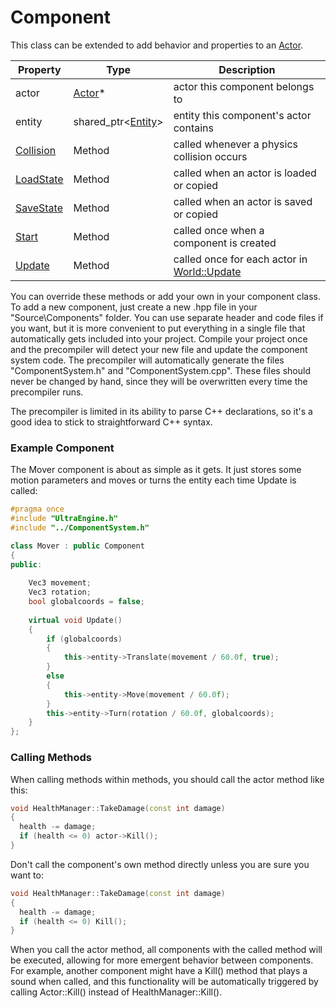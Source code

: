 # Component

This class can be extended to add behavior and properties to an [Actor](Actor.md).

| Property | Type | Description |
|---|---|---|
| actor | [Actor](Actor.md)* | actor this component belongs to |
| entity | shared_ptr<[Entity](Entity.md)\> | entity this component's actor contains |
| [Collision](Component_Collision.md) | Method | called whenever a physics collision occurs |
| [LoadState](Component_LoadState.md) | Method | called when an actor is loaded or copied |
| [SaveState](Component_SaveState.md) | Method | called when an actor is saved or copied |
| [Start](Component_Start.md) | Method | called once when a component is created |
| [Update](Component_Update.md) | Method | called once for each actor in [World::Update](World_Update.md) |

You can override these methods or add your own in your component class. To add a new component, just create a new .hpp file in your "Source\Components" folder. You can use separate header and code files if you want, but it is more convenient to put everything in a single file that automatically gets included into your project. Compile your project once and the precompiler will detect your new file and update the component system code. The precompiler will automatically generate the files "ComponentSystem.h" and "ComponentSystem.cpp". These files should never be changed by hand, since they will be overwritten every time the precompiler runs.

The precompiler is limited in its ability to parse C++ declarations, so it's a good idea to stick to straightforward C++ syntax.

### Example Component

The Mover component is about as simple as it gets. It just stores some motion parameters and moves or turns the entity each time Update is called:
```c++
#pragma once
#include "UltraEngine.h"
#include "../ComponentSystem.h"

class Mover : public Component
{
public: 
     
    Vec3 movement;
    Vec3 rotation;
    bool globalcoords = false;
    
    virtual void Update()
    {
        if (globalcoords)
        {
            this->entity->Translate(movement / 60.0f, true);
        }
        else
        {
            this->entity->Move(movement / 60.0f);
        }
        this->entity->Turn(rotation / 60.0f, globalcoords);
    }
}; 
```
### Calling Methods

When calling methods within methods, you should call the actor method like this:
```c++
void HealthManager::TakeDamage(const int damage)
{
  health -= damage;
  if (health <= 0) actor->Kill();
}
```
Don't call the component's own method directly unless you are sure you want to:
```c++
void HealthManager::TakeDamage(const int damage)
{
  health -= damage;
  if (health <= 0) Kill();
}
```
When you call the actor method, all components with the called method will be executed, allowing for more emergent behavior between components. For example, another component might have a Kill() method that plays a sound when called, and this functionality will be automatically triggered by calling Actor::Kill() instead of HealthManager::Kill().
